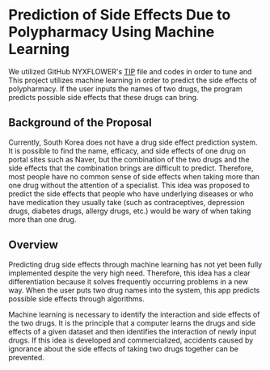 # Prediction of Side Effects Due to Polypharmacy Using Machine Learning

We utilized GitHub NYXFLOWER's [TIP](https://github.com/NYXFLOWER/TIP) file and codes in order to tune and This project utilizes machine learning in order to predict the side effects of polypharmacy. If the user inputs the names of two drugs, the program predicts possible side effects that these drugs can bring.

## Background of the Proposal

Currently, South Korea does not have a drug side effect prediction system. It is possible to find the name, efficacy, and side effects of one drug on portal sites such as Naver, but the combination of the two drugs and the side effects that the combination brings are difficult to predict. Therefore, most people have no common sense of side effects when taking more than one drug without the attention of a specialist. This idea was proposed to predict the side effects that people who have underlying diseases or who have medication they usually take (such as contraceptives, depression drugs, diabetes drugs, allergy drugs, etc.) would be wary of when taking more than one drug.

## Overview

Predicting drug side effects through machine learning has not yet been fully implemented despite the very high need. Therefore, this idea has a clear differentiation because it solves frequently occurring problems in a new way. When the user puts two drug names into the system, this app predicts possible side effects through algorithms. 

Machine learning is necessary to identify the interaction and side effects of the two drugs. It is the principle that a computer learns the drugs and side effects of a given dataset and then identifies the interaction of newly input drugs. If this idea is developed and commercialized, accidents caused by ignorance about the side effects of taking two drugs together can be prevented. 

